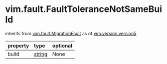 vim.fault.FaultToleranceNotSameBuild
====================================
inherits from [vim.fault.MigrationFault](docs/vim.fault.MigrationFault.md)
as of [vim.version.version5](docs/vim.version.md)

| property | type | optional |
|:---------|:-----|:---------|
| build | [string](string.md "string") | None |

